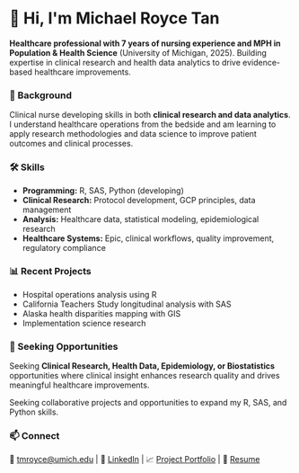 # 👋 Hi, I'm Michael Royce Tan

**Healthcare professional with 7 years of nursing experience and MPH in Population & Health Science** (University of Michigan, 2025). Building expertise in clinical research and health data analytics to drive evidence-based healthcare improvements.

### 🏥 Background

Clinical nurse developing skills in both **clinical research and data analytics**. I understand healthcare operations from the bedside and am learning to apply research methodologies and data science to improve patient outcomes and clinical processes.

### 🛠️ Skills

- **Programming:** R, SAS, Python (developing)
- **Clinical Research:** Protocol development, GCP principles, data management
- **Analysis:** Healthcare data, statistical modeling, epidemiological research
- **Healthcare Systems:** Epic, clinical workflows, quality improvement, regulatory compliance

### 📊 Recent Projects 

- Hospital operations analysis using R
- California Teachers Study longitudinal analysis with SAS
- Alaska health disparities mapping with GIS
- Implementation science research

### 🎯 Seeking Opportunities

Seeking **Clinical Research, Health Data, Epidemiology, or Biostatistics** opportunities where clinical insight enhances research quality and drives meaningful healthcare improvements.

Seeking collaborative projects and opportunities to expand my R, SAS, and Python skills.

### 📫 Connect

📧 [tmroyce@umich.edu](mailto:tmroyce@umich.edu) | 💼 [LinkedIn](https://www.linkedin.com/in/tmroyce/) | 📈 [Project Portfolio](https://github.com/tmroyce/tmroyce-projects) | 📄 [Resume](https://github.com/tmroyce/tmroyce-projects/blob/main/resume-mrt.pdf)
